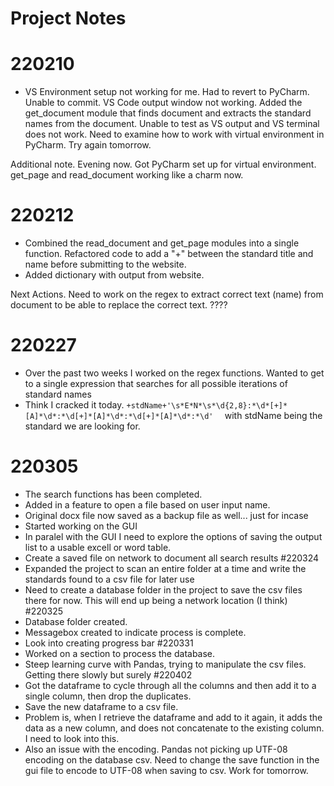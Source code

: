 # Project Notes

# 220210 
- VS Environment setup not working for me. Had to revert to PyCharm. Unable to commit. VS Code output window not working. Added the get_document module that finds document and extracts the standard names from the document. Unable to test as VS output and VS terminal does not work. Need to examine how to work with virtual environment in PyCharm. Try again tomorrow.

Additional note. Evening now. Got PyCharm set up for virtual environment. get_page and read_document working like a charm now. 

# 220212
- Combined the read_document and get_page modules into a single function. Refactored code to add a "+" between the standard title and name before submitting to the website.
- Added dictionary with output from website.

Next Actions. Need to work on the regex to extract correct text (name) from document to be able to replace the correct text. ????

# 220227
- Over the past two weeks I worked on the regex functions. Wanted to get to a single expression that searches for all possible iterations of standard names
- Think I cracked it today. ``` +stdName+'\s*E*N*\s*\d{2,8}:*\d*[+]*[A]*\d*:*\d[+]*[A]*\d*:*\d[+]*[A]*\d*:*\d'   ``` with stdName being the standard we are looking for.
# 220305
- The search functions has been completed.
- Added in a feature to open a file based on user input name.
- Original docx file now saved as a backup file as well... just for incase
- Started working on the GUI
- In paralel with the GUI I need to explore the options of saving the output list to a usable excell or word table.
- Create a saved file on network to document all search results
#220324
- Expanded the project to scan an entire folder at a time and write the standards found to a csv file for later use
- Need to create a database folder in the project to save the csv files there for now. This will end up being a network location (I think)
#220325
- Database folder created.
- Messagebox created to indicate process is complete.
- Look into creating progress bar
#220331
- Worked on a section to process the database. 
- Steep learning curve with Pandas, trying to manipulate the csv files. Getting there slowly but surely
#220402
- Got the dataframe to cycle through all the columns and then add it to a single column, then drop the duplicates.
- Save the new dataframe to a csv file.
- Problem is, when I retrieve the dataframe and add to it again, it adds the data as a new column, and does not concatenate to the existing column. I need to look into this.
- Also an issue with the encoding. Pandas not picking up UTF-08 encoding on the database csv. Need to change the save function in the gui file to encode to UTF-08 when saving to csv. Work for tomorrow.
